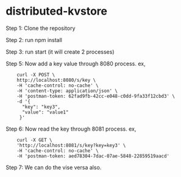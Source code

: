# distributed-kvstore

Step 1: Clone the repository

Step 2: run npm install

Step 3: run start (it will create 2 processes)

Step 5: Now add a key value through 8080 process.
        ex,

        curl -X POST \
        http://localhost:8080/s/key \
        -H 'cache-control: no-cache' \
        -H 'content-type: application/json' \
        -H 'postman-token: 62fad9fb-42cc-e048-c0dd-9fa33f12cbd3' \
        -d '{
          "key": "key3",
          "value": "value1"
         }'

Step 6: Now read the key through 8081 process.
        ex,

        curl -X GET \
        'http://localhost:8081/s/key?key=key3' \
        -H 'cache-control: no-cache' \
        -H 'postman-token: aed78304-7dac-07ae-5848-22859519aacd'

Step 7: We can do the vise versa also.
